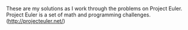 These are my solutions as I work through the problems on Project Euler. Project Euler is a set of math and programming challenges. (http://projecteuler.net/)